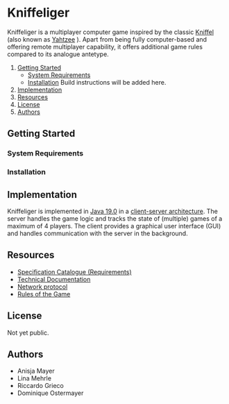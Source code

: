 
<!---
This is a readme file. It typically includes some information about your project.
For more information about readmes, you can either [read a guide](https://github.com/18F/open-source-guide/blob/18f-pages/pages/making-readmes-readable.md) or have a look at the readmes of popular open-source projects such as [Swift by Apple](https://github.com/apple/swift) or [Tensorflow](https://github.com/tensorflow/tensorflow).

Readme files are typically formatted in Markdown.
However, there are platform-specific flavors, so for this project, you can make full use of the [Gitlab markdown syntax](https://docs.gitlab.com/ee/user/markdown.html), for example when talking about a :bug: (bug) or if your code is slow like a :snail:.
You can also tag people using @username and reference issues using '#1', where 1 is the issue number. For more features, consult the linked Gitlab syntax guide.

If you don't like reading documentation, [here's a cheatsheet](https://github.com/adam-p/markdown-here/wiki/Markdown-Cheatsheet).
-->
<!-- insert team / project logo? -->

# Kniffeliger

Kniffeliger is a multiplayer computer game inspired by the classic [Kniffel](https://de.wikipedia.org/wiki/Kniffel) (also known as [Yahtzee](https://en.wikipedia.org/wiki/Yahtzee) ). Apart from being fully computer-based and offering remote multiplayer capability, it offers additional game rules compared to its analogue antetype.

1. [Getting Started](#gettingstarted)
    * [System Requirements](#systemrequirements)
    * [Installation](#installation)
    Build instructions will be added here.
2. [Implementation](#implementation)
3. [Resources](#resources)
4. [License](#license)
5. [Authors](#authors)

## Getting Started <a name="gettingstarted"></a>

### System Requirements <a name="systemrequirements"></a>
### Installation <a name="Installation"></a>


## Implementation <a name="implementation"></a>

Kniffeliger is implemented in [Java 19.0](https://dev.java) in a [client-server architecture](https://en.wikipedia.org/wiki/Client–server_model). The server handles the game logic and tracks the state of (multiple) games of a maximum of 4 players. The client provides a graphical user interface (GUI) and handles communication with the server in the background.



## Resources <a name="resources"></a>
* [Specification Catalogue (Requirements)](/docs/requirements.txt)
* [Technical Documentation](TODO)
* [Network protocol](/docs/networkProtocol.md)
* [Rules of the Game](/docs/About%20a%20Game%20(advanced))



## License <a name="license"></a>
Not yet public.

## Authors <a name="authors"></a>
<!-- insert team cartoons? -->
* Anisja Mayer
* Lina Mehrle
* Riccardo Grieco
* Dominique Ostermayer


